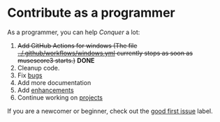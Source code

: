 # Contribute as a programmer

As a programmer, you can help *Conquer* a lot:

1. ~~Add GitHub Actions for windows (The file [../.github/workflows/windows.yml](../.github/workflows/windows.yml)
   currently stops as soon as musescore3 starts.)~~ **DONE**
2. Cleanup code.
3. Fix [bugs](https://github.com/JCWasmx86/Conquer/labels/bug)
4. Add more documentation
5. Add [enhancements](https://github.com/JCWasmx86/Conquer/labels/enhancement)
6. Continue working on [projects](https://github.com/JCWasmx86/Conquer/projects)

If you are a newcomer or beginner, check out
the [good first issue](https://github.com/JCWasmx86/Conquer/labels/good%20first%20issue) label.

